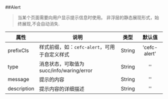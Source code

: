 ##Alert
> 当某个页面需要向用户显示提示信息时使用。
> 非浮层的静态展现形式，始终展现,不会自动消失.


| 属性             |      说明          |           类型              |       默认值     |
|-----------------|-------------------|----------------------------|:----------------:|
|prefixCls|样式前缀，如：`cefc-alert`，可用于自定义样式|String          |'cefc-alert'|
|type|消息状态，可取值为succ/info/waring/error| String |   ''      |
|message|     提示的内容 |  String      |   ''  |
|description|   提示内容的详细描述      |   String  |   ''  |

